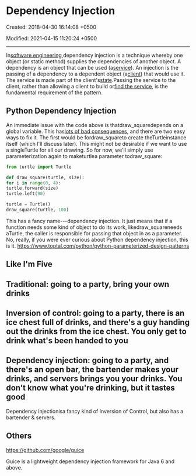 # Dependency Injection

Created: 2018-04-30 16:14:08 +0500

Modified: 2021-04-15 11:20:24 +0500

---

In[software engineering](https://en.m.wikipedia.org/wiki/Software_engineering),dependency injection is a technique whereby one object (or static method) supplies the dependencies of another object. A dependency is an object that can be used (a[service](https://en.m.wikipedia.org/wiki/Service_(systems_architecture))). An injection is the passing of a dependency to a dependent object (a[client](https://en.m.wikipedia.org/wiki/Client_(computing))) that would use it. The service is made part of the client's[state](https://en.m.wikipedia.org/wiki/State_(computer_science)).Passing the service to the client, rather than allowing a client to build or[find the service](https://en.m.wikipedia.org/wiki/Service_locator_pattern), is the fundamental requirement of the pattern.

## Python Dependency Injection

An immediate issue with the code above is thatdraw_squaredepends on a global variable. This has[lots of bad consequences](http://wiki.c2.com/?GlobalVariablesAreBad), and there are two easy ways to fix it. The first would be fordraw_squareto create theTurtleinstance itself (which I'll discuss later). This might not be desirable if we want to use a singleTurtle for all our drawing. So for now, we'll simply use parameterization again to maketurtlea parameter todraw_square:

```python
from turtle import Turtle

def draw_square(turtle, size):
for i in range(0, 4):
turtle.forward(size)
turtle.left(90)

turtle = Turtle()
draw_square(turtle, 100)
```

This has a fancy name---dependency injection. It just means that if a function needs some kind of object to do its work, likedraw_squareneeds aTurtle, the caller is responsible for passing that object in as a parameter. No, really, if you were ever curious about Python dependency injection, this is it.
<https://www.toptal.com/python/python-parameterized-design-patterns>

## Like I'm Five

## Traditional: going to a party, bring your own drinks

## Inversion of control: going to a party, there is an ice chest full of drinks, and there's a guy handing out the drinks from the ice chest. You only get to drink what's been handed to you

## Dependency injection: going to a party, and there's an open bar, the bartender makes your drinks, and servers brings you your drinks. You don't know what you're drinking, but it tastes good

Dependency injectionisa fancy kind of Inversion of Control, but also has a bartender & servers.

## Others

<https://github.com/google/guice>

Guice is a lightweight dependency injection framework for Java 6 and above.
